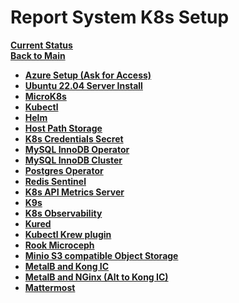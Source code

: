 # Report System K8s Setup

**[Current Status](../development/status/weekly/current_status.md)**\
**[Back to Main](../README.md)**

- **[Azure Setup (Ask for Access)](../../azure/mobexglobal.com/azure_setup.md)**
- **[Ubuntu 22.04 Server Install](../linux/ubuntu22-04/server-install.md)**
- **[MicroK8s](./microk8s_install.md)**
- **[Kubectl](./kubectl-install.md)**
- **[Helm](./helm-install.md)**
- **[Host Path Storage](./host_path_storage/host_path_storage.md)**
- **[K8s Credentials Secret](./credentials/credentials.md)**
- **[MySQL InnoDB Operator](./mysql-operator-install.md)**
- **[MySQL InnoDB Cluster](./mysql-innodb-cluster-install.md)**
- **[Postgres Operator](./postgres-operator-install.md)**
- **[Redis Sentinel](./redis_sentinel.md)**
- **[K8s API Metrics Server](./metrics-server.md)**
- **[K9s](k9s-install.md)**
- **[K8s Observability](./kube-prometheus-stack-install.md)**
- **[Kured](./kured-install.md)**
- **[Kubectl Krew plugin](./krew-install.md)**
- **[Rook Microceph](./rook-microceph-install.md)**
- **[Minio S3 compatible Object Storage](./minio-install.md)**
- **[MetalB and Kong IC](./metalb-kong-install.md)**
- **[MetalB and NGinx (Alt to Kong IC)](./metalb-ingress-install.md)**
- **[Mattermost](./mattermost_install.md)**
